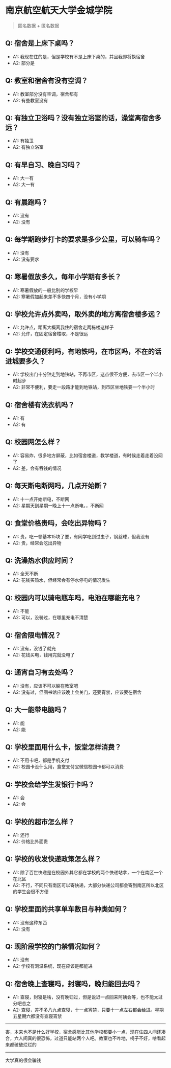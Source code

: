 # 南京航空航天大学金城学院
> 匿名数据 + 匿名数据
## Q: 宿舍是上床下桌吗？
- A1: 我现在住的是，但是学校有不是上床下桌的，并且我即将换宿舍
- A2: 部分是
## Q: 教室和宿舍有没有空调？
- A1: 教室部分没有空调，宿舍都有
- A2: 有些教室没有
## Q: 有独立卫浴吗？没有独立浴室的话，澡堂离宿舍多远？
- A1: 有独卫
- A2: 有独立浴室
## Q: 有早自习、晚自习吗？
- A1: 大一有
- A2: 大一有
## Q: 有晨跑吗？
- A1: 没有
- A2: 没有
## Q: 每学期跑步打卡的要求是多少公里，可以骑车吗？
- A1: 没有
- A2: 没有要求
## Q: 寒暑假放多久，每年小学期有多长？
- A1: 寒暑假放的一般比别的学校早
- A2: 寒暑假加起来差不多快四个月，没有小学期
## Q: 学校允许点外卖吗，取外卖的地方离宿舍楼多远？
- A1: 允许点，距离大概离我住的宿舍走两栋楼这样子
- A2: 允许，在固定宿舍楼取，不是很远
## Q: 学校交通便利吗，有地铁吗，在市区吗，不在的话进城要多久？
- A1: 学校出门十分钟走到地铁站，不再市区，这点很不方便，去市区一个半小时起步
- A2: 非常不便利，要走一段路才能到地铁站，到市区坐地铁要一个半小时
## Q: 宿舍楼有洗衣机吗？
- A1: 有
- A2: 有
## Q: 校园网怎么样？
- A1: 容易炸，很多地方屏蔽，比如宿舍楼道，教学楼道，有时候走着走着没网了
- A2: 差，会有吞钱的情况
## Q: 每天断电断网吗，几点开始断？
- A1: 十一点开始断电，不断网
- A2: 星期天到星期一晚上十一点断电，，不断网
## Q: 食堂价格贵吗，会吃出异物吗？
- A1: 贵，吃一顿基本15块了要，有同学吃到过虫子，钢丝球，但我没有
- A2: 贵，经常会吃出异物
## Q: 洗澡热水供应时间？
- A1: 全天不断
- A2: 花钱买热水，但经常会有停水停电的情况发生
## Q: 校园内可以骑电瓶车吗，电池在哪能充电？
- A1: 不能
- A2: 可以，没骑过，在哪里充电不清楚
## Q: 宿舍限电情况？
- A1: 没有，没钱了就充
- A2: 花钱买电，钱用完就没电了
## Q: 通宵自习有去处吗？
- A1: 没有，应该不可以躲在教室吧
- A2: 没有过，但图书馆应该晚上会关门，还要宵禁，应该要在宿舍
## Q: 大一能带电脑吗？
- A1: 能
- A2: 能
## Q: 学校里面用什么卡，饭堂怎样消费？
- A1: 不用卡吧，都是手机支付
- A2: 校园卡没什么用，食堂支付宝微信校园卡都可以消费
## Q: 学校会给学生发银行卡吗？
- A1: 会
- A2: 会
## Q: 学校的超市怎么样？
- A1: 还行
- A2: 价格比外面贵
## Q: 学校的收发快递政策怎么样？
- A1: 除了百世快递是在校园外其它都在学校的两个快递站拿，一个在南区一个在北区
- A2: 不行，不同只有南区可以寄快递，大部分快递公司都会寄到南区所以北区的学生会很不方便
## Q: 学校里面的共享单车数目与种类如何？
- A1: 没有这种东西
- A2: 没有
## Q: 现阶段学校的门禁情况如何？
- A1: 没有
- A2: 学校有测温系统，现在应该是都能进
## Q: 宿舍晚上查寝吗，封寝吗，晚归能回去吗？
- A1: 查寝，封寝是啥，没有晚归过，但是说迟一点回来阿姨会等，也不能太过分吧总之
- A2: 查寝，差不多八九点查寝，十一点宵禁，只要十一点左右都会给进。星期五星期六都没有查寝宵禁
***
害，本来也不是什么好学校，宿舍感觉比其他学校都要小一点，现在住四人间还凑合，六人间真的很恐怖，过道只能站两个人吧。教室也不咋地，椅子不好，啥看起来都破破烂烂的
***
大学真的很会骗钱
